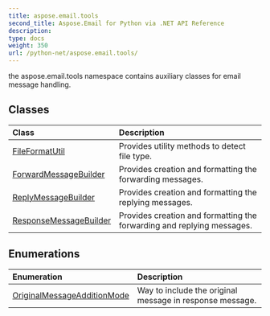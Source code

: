 ```yaml
---
title: aspose.email.tools
second_title: Aspose.Email for Python via .NET API Reference
description: 
type: docs
weight: 350
url: /python-net/aspose.email.tools/
---
```



the aspose.email.tools namespace contains auxiliary classes for email message handling.

## Classes
| Class | Description |
| :- | :- |
|[FileFormatUtil](/email/python-net/aspose.email.tools/fileformatutil/)|Provides utility methods to detect file type.|
|[ForwardMessageBuilder](/email/python-net/aspose.email.tools/forwardmessagebuilder/)|Provides creation and formatting the forwarding messages.|
|[ReplyMessageBuilder](/email/python-net/aspose.email.tools/replymessagebuilder/)|Provides creation and formatting the replying messages.|
|[ResponseMessageBuilder](/email/python-net/aspose.email.tools/responsemessagebuilder/)|Provides creation and formatting the forwarding and replying messages.|
## Enumerations
| Enumeration | Description |
| :- | :- |
|[OriginalMessageAdditionMode](/email/python-net/aspose.email.tools/originalmessageadditionmode/)|Way to include the original message in response message.|
